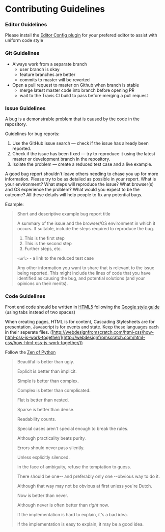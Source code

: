 Contributing Guidelines
====

### Editor Guidelines
Please install the [Editor Config plugin](http://editorconfig.org/#download) for your prefered editor to assist with uniform code style

### Git Guidelines
- Always work from a separate branch
  * user branch is okay
  * feature branches are better
  * commits to master will be reverted
- Open a pull request to master on Github when branch is stable
  * merge latest master code into branch before opening PR
  * wait to the Travis CI build to pass before merging a pull request

### Issue Guidelines
A bug is a demonstrable problem that is caused by the code in the repository.

Guidelines for bug reports:

1. Use the GitHub issue search — check if the issue has already been reported.
2. Check if the issue has been fixed — try to reproduce it using the latest master or development branch in the repository.
3. Isolate the problem — create a reduced test case and a live example.

A good bug report shouldn't leave others needing to chase you up for more information. Please try to be as detailed as possible in your report. What is your environment? What steps will reproduce the issue? What browser(s) and OS experience the problem? What would you expect to be the outcome? All these details will help people to fix any potential bugs.

Example:
> Short and descriptive example bug report title
>
> A summary of the issue and the browser/OS environment in which it occurs. If
> suitable, include the steps required to reproduce the bug.
>
> 1. This is the first step
> 2. This is the second step
> 3. Further steps, etc.
>
> `<url>` - a link to the reduced test case
>
> Any other information you want to share that is relevant to the issue being
> reported. This might include the lines of code that you have identified as
> causing the bug, and potential solutions (and your opinions on their
> merits).

### Code Guidelines
Front end code should be written in [HTML5](http://www.w3schools.com/tags/default.asp) following the [Google style guide](https://google-styleguide.googlecode.com/svn/trunk/htmlcssguide.xml) (using tabs instead of two spaces)

When creating pages, HTML is for content, Cascading Stylesheets are for presentation, Javascript is for events and state. Keep these languages each in their seperate files. ([http://webdesignfromscratch.com/html-css/how-html-css-js-work-together/](http://webdesignfromscratch.com/html-css/how-html-css-js-work-together/))

Follow the [Zen of Python](http://legacy.python.org/dev/peps/pep-0020/)
> Beautiful is better than ugly.
>
> Explicit is better than implicit.
>
> Simple is better than complex.
>
> Complex is better than complicated.
>
> Flat is better than nested.
>
> Sparse is better than dense.
>
> Readability counts.
>
> Special cases aren't special enough to break the rules.
>
> Although practicality beats purity.
>
> Errors should never pass silently.
>
> Unless explicitly silenced.
>
> In the face of ambiguity, refuse the temptation to guess.
>
> There should be one-- and preferably only one --obvious way to do it.
>
> Although that way may not be obvious at first unless you're Dutch.
>
> Now is better than never.
>
> Although never is often better than *right* now.
>
> If the implementation is hard to explain, it's a bad idea.
>
> If the implementation is easy to explain, it may be a good idea.
